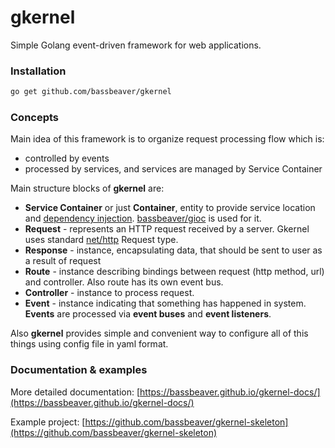 # gkernel

Simple Golang event-driven framework for web applications.

### Installation

 ```bash
 go get github.com/bassbeaver/gkernel
 ```
 
 ### Concepts
 
 Main idea of this framework is to organize request processing flow which is: 
 
 * controlled by events
 * processed by services, and services are managed by Service Container

Main structure blocks of **gkernel** are:

* **Service Container** or just **Container**, entity to provide service location and [dependency injection](https://wikipedia.org/wiki/Dependency_injection). [bassbeaver/gioc](https://github.com/bassbeaver/gioc) is used for it.
* **Request** - represents an HTTP request received by a server. Gkernel uses standard [net/http](https://golang.org/pkg/net/http/) Request type. 
* **Response** - instance, encapsulating data, that should be sent to user as a result of request
* **Route** - instance describing bindings between request (http method, url) and controller. Also route has its own event bus.
* **Controller** - instance to process request.
* **Event** - instance indicating that something has happened in system. **Events** are processed via **event buses** and **event listeners**.

Also **gkernel** provides simple and convenient way to configure all of this things using config file in yaml  format.


### Documentation & examples

More detailed documentation: [https://bassbeaver.github.io/gkernel-docs/](https://bassbeaver.github.io/gkernel-docs/)

Example project: [https://github.com/bassbeaver/gkernel-skeleton](https://github.com/bassbeaver/gkernel-skeleton)